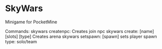 # SkyWars
Minigame for PocketMine

Commands:
skywars createnpc: Creates join npc
skywars create: [name] [slots] [type] Creates arena
skywars setspawn: [spawn] sets player spawn
type: solo/team
     

